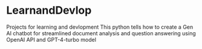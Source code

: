 # LearnandDevlop
Projects for learning and devlopment
This python tells how to create a Gen AI chatbot for streamlined document analysis and question answering using OpenAI API and GPT-4-turbo model
